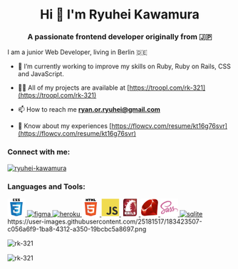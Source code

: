 <h1 align="center">Hi 👋 I'm Ryuhei Kawamura</h1>
<h3 align="center">A passionate frontend developer originally from 🇯🇵</h3>


<p>I am a junior Web Developer, living in Berlin 🇩🇪</p>

- 🌱 I’m currently working to improve my skills on Ruby, Ruby on Rails, CSS and JavaScript.

- 👨‍💻 All of my projects are available at [https://troopl.com/rk-321](https://troopl.com/rk-321)

- 📫 How to reach me **ryan.or.ryuhei@gmail.com**

- 📄 Know about my experiences [https://flowcv.com/resume/kt16g76svr](https://flowcv.com/resume/kt16g76svr)

<h3 align="left">Connect with me:</h3>
<p align="left">
<a href="https://linkedin.com/in/ryuhei-kawamura" target="blank"><img align="center" src="https://raw.githubusercontent.com/rahuldkjain/github-profile-readme-generator/master/src/images/icons/Social/linked-in-alt.svg" alt="ryuhei-kawamura" height="30" width="40" /></a>
</p>

<h3 align="left">Languages and Tools:</h3>
<p align="left"> <a href="https://www.w3schools.com/css/" target="_blank" rel="noreferrer"> <img src="https://raw.githubusercontent.com/devicons/devicon/master/icons/css3/css3-original-wordmark.svg" alt="css3" width="40" height="40"/> </a> <a href="https://www.figma.com/" target="_blank" rel="noreferrer"> <img src="https://www.vectorlogo.zone/logos/figma/figma-icon.svg" alt="figma" width="40" height="40"/> </a> <a href="https://heroku.com" target="_blank" rel="noreferrer"> <img src="https://www.vectorlogo.zone/logos/heroku/heroku-icon.svg" alt="heroku" width="40" height="40"/> </a> <a href="https://www.w3.org/html/" target="_blank" rel="noreferrer"> <img src="https://raw.githubusercontent.com/devicons/devicon/master/icons/html5/html5-original-wordmark.svg" alt="html5" width="40" height="40"/> </a> <a href="https://developer.mozilla.org/en-US/docs/Web/JavaScript" target="_blank" rel="noreferrer"> <img src="https://raw.githubusercontent.com/devicons/devicon/master/icons/javascript/javascript-original.svg" alt="javascript" width="40" height="40"/> </a> <a href="https://rubyonrails.org" target="_blank" rel="noreferrer"> <img src="https://raw.githubusercontent.com/devicons/devicon/master/icons/rails/rails-original-wordmark.svg" alt="rails" width="40" height="40"/> </a> <a href="https://www.ruby-lang.org/en/" target="_blank" rel="noreferrer"> <img src="https://raw.githubusercontent.com/devicons/devicon/master/icons/ruby/ruby-original.svg" alt="ruby" width="40" height="40"/> </a> <a href="https://sass-lang.com" target="_blank" rel="noreferrer"> <img src="https://raw.githubusercontent.com/devicons/devicon/master/icons/sass/sass-original.svg" alt="sass" width="40" height="40"/> </a> <a href="https://www.sqlite.org/" target="_blank" rel="noreferrer"> <img src="https://www.vectorlogo.zone/logos/sqlite/sqlite-icon.svg" alt="sqlite" width="40" height="40"/> </a> https://user-images.githubusercontent.com/25181517/183423507-c056a6f9-1ba8-4312-a350-19bcbc5a8697.png </p>

<p><img align="center" src="https://github-readme-stats.vercel.app/api/top-langs?username=rk-321&show_icons=true&locale=en&layout=compact" alt="rk-321" /></p>

<p><img align="center" src="https://github-readme-streak-stats.herokuapp.com/?user=rk-321&" alt="rk-321" /></p>


